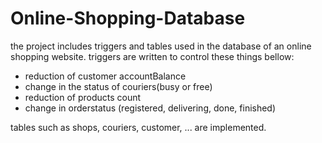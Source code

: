 # Online-Shopping-Database

the project includes triggers and tables used in the database of an online shopping website. triggers are written to control these things bellow:

* reduction of customer accountBalance
* change in the status of couriers(busy or free)
* reduction of products count
* change in orderstatus (registered, delivering, done, finished)

tables such as  shops, couriers, customer, ... are implemented.
